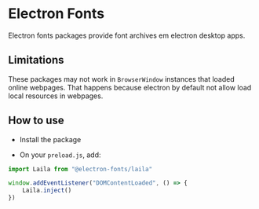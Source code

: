 # Electron Fonts

Electron fonts packages provide font archives em electron desktop apps.

## Limitations

These packages may not work in `BrowserWindow` instances that loaded online webpages. That happens because electron by default not allow load local resources in webpages.

## How to use

* Install the package

* On your `preload.js`, add:

```ts
import Laila from "@electron-fonts/laila"

window.addEventListener("DOMContentLoaded", () => {
    Laila.inject()
})
```
